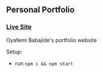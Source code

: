 ## Personal Portfolio

### [Live Site](https://babajide-portfolio.netlify.app/)

Oyafemi Babajide's portfolio website

Setup:

- run `npm i && npm start`
